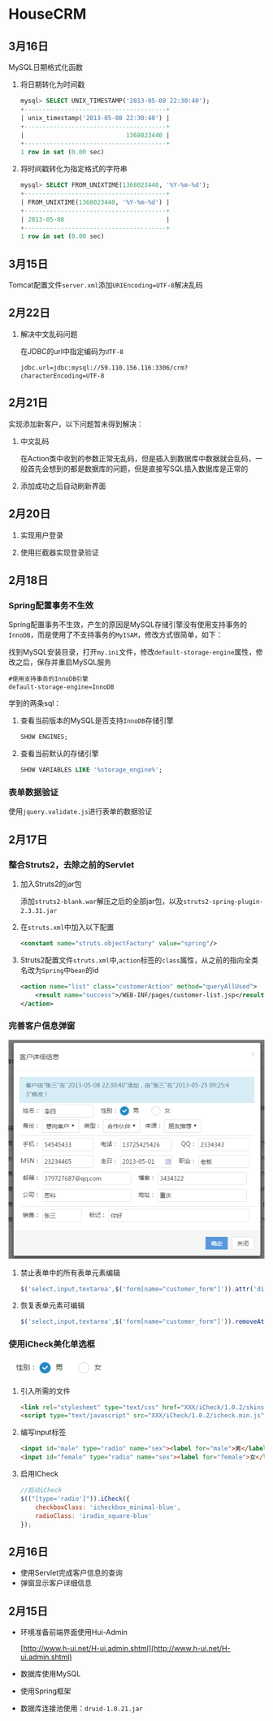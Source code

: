# HouseCRM

## 3月16日

MySQL日期格式化函数

1. 将日期转化为时间戳

    ```sql
    mysql> SELECT UNIX_TIMESTAMP('2013-05-08 22:30:40');
    +---------------------------------------+
    | unix_timestamp('2013-05-08 22:30:40') |
    +---------------------------------------+
    |                            1368023440 |
    +---------------------------------------+
    1 row in set (0.00 sec)
    ```
    
2. 将时间戳转化为指定格式的字符串
    ```sql
    mysql> SELECT FROM_UNIXTIME(1368023440, '%Y-%m-%d');
    +---------------------------------------+
    | FROM_UNIXTIME(1368023440, '%Y-%m-%d') |
    +---------------------------------------+
    | 2013-05-08                            |
    +---------------------------------------+
    1 row in set (0.00 sec)
    ```
    

## 3月15日

Tomcat配置文件`server.xml`添加`URIEncoding=UTF-8`解决乱码

## 2月22日

1. 解决中文乱码问题

    在JDBC的url中指定编码为`UTF-8`
    
    ```properties
    jdbc.url=jdbc:mysql://59.110.156.116:3306/crm?characterEncoding=UTF-8
    ```

## 2月21日

实现添加新客户，以下问题暂未得到解决：

1. 中文乱码

    在Action类中收到的参数正常无乱码，但是插入到数据库中数据就会乱码，一般首先会想到的都是数据库的问题，但是直接写SQL插入数据库是正常的

2. 添加成功之后自动刷新界面

## 2月20日

1. 实现用户登录

2. 使用拦截器实现登录验证

## 2月18日

### Spring配置事务不生效

Spring配置事务不生效，产生的原因是MySQL存储引擎没有使用支持事务的`InnoDB`，而是使用了不支持事务的`MyISAM`，修改方式很简单，如下：

找到MySQL安装目录，打开`my.ini`文件，修改`default-storage-engine`属性，修改之后，保存并重启MySQL服务

```properties
#使用支持事务的InnoDB引擎
default-storage-engine=InnoDB
```

学到的两条sql：

1. 查看当前版本的MySQL是否支持`InnoDB`存储引擎
    
    ```sql
    SHOW ENGINES;
    ```
    
2. 查看当前默认的存储引擎

    ```sql
    SHOW VARIABLES LIKE '%storage_engine%';
    ```


### 表单数据验证

使用`jquery.validate.js`进行表单的数据验证

## 2月17日

### 整合Struts2，去除之前的Servlet

1. 加入Struts2的jar包

    添加`struts2-blank.war`解压之后的全部jar包，以及`struts2-spring-plugin-2.3.31.jar`
    
2. 在`struts.xml`中加入以下配置

    ```xml
    <constant name="struts.objectFactory" value="spring"/>
    ```
    
3. Struts2配置文件`struts.xml`中,`action`标签的`class`属性，从之前的指向全类名改为`Spring`中`bean`的id
    ```xml
    <action name="list" class="customerAction" method="queryAllUsed">
        <result name="success">/WEB-INF/pages/customer-list.jsp</result>
    </action>
    ```
    
### 完善客户信息弹窗

![客户详细信息](images/img_01.png)

1. 禁止表单中的所有表单元素编辑

    ```javascript
    $('select,input,textarea',$('form[name="customer_form"]')).attr('disabled','disabled');
    ```

2. 恢复表单元素可编辑

    ```javascript
    $('select,input,textarea',$('form[name="customer_form"]')).removeAttr('disabled');
    ```

### 使用iCheck美化单选框

![客户详细信息](images/img_02.png)

1. 引入所需的文件

    ```html
    <link rel="stylesheet" type="text/css" href="XXX/iCheck/1.0.2/skins/all.css"/>
    <script type="text/javascript" src="XXX/iCheck/1.0.2/icheck.min.js"></script>
    ```

2. 编写input标签

    ```html
    <input id="male" type="radio" name="sex"><label for="male">男</label>
    <input id="female" type="radio" name="sex"><label for="female">女</label>
    ```

3. 启用ICheck

    ```javascript
    //启动iCheck
    $(("[type='radio']")).iCheck({
        checkboxClass: 'icheckbox_minimal-blue',
        radioClass: 'iradio_square-blue'
    });
    ```

## 2月16日

- 使用Servlet完成客户信息的查询
- 弹窗显示客户详细信息

## 2月15日

- 环境准备前端界面使用Hui-Admin

    [http://www.h-ui.net/H-ui.admin.shtml](http://www.h-ui.net/H-ui.admin.shtml)

- 数据库使用MySQL

- 使用Spring框架

- 数据库连接池使用：`druid-1.0.21.jar`